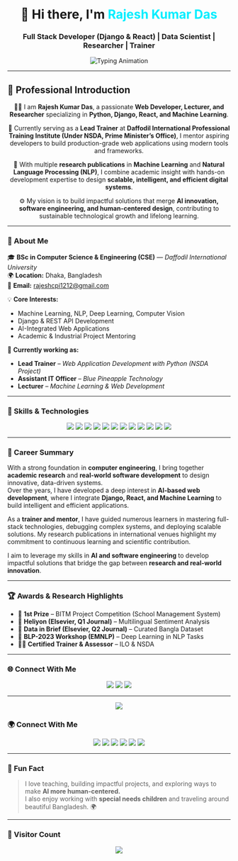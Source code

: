 <!-- Rajesh Kumar Das - Animated GitHub Profile -->

<h1 align="center">
  👋 Hi there, I'm <span style="color:#0ef;">Rajesh Kumar Das</span>
</h1>
<h3 align="center">Full Stack Developer (Django & React) | Data Scientist | Researcher | Trainer</h3>

<p align="center">
  <img src="https://readme-typing-svg.herokuapp.com?font=Fira+Code&duration=2500&pause=500&color=0ef&center=true&vCenter=true&width=700&lines=Full+Stack+Developer+%28Django+%26+React%29;Machine+Learning+%7C+Deep+Learning;Data+Science+%7C+NLP+%7C+Computer+Vision;Trainer+%7C+Researcher+%7C+Mentor;Building+Intelligent+and+Scalable+Web+Solutions" alt="Typing Animation" />
</p>

---

## 🌟 Professional Introduction  

<div align="center">

🧑‍💻 I am **Rajesh Kumar Das**, a passionate **Web Developer, Lecturer, and Researcher** specializing in **Python, Django, React, and Machine Learning**.  

💼 Currently serving as a **Lead Trainer** at **Daffodil International Professional Training Institute (Under NSDA, Prime Minister’s Office)**, I mentor aspiring developers to build production-grade web applications using modern tools and frameworks.  

🔬 With multiple **research publications** in **Machine Learning** and **Natural Language Processing (NLP)**, I combine academic insight with hands-on development expertise to design **scalable, intelligent, and efficient digital systems**.  

⚙️ My vision is to build impactful solutions that merge **AI innovation, software engineering, and human-centered design**, contributing to sustainable technological growth and lifelong learning.  

</div>

---

### 🧠 About Me

🎓 **BSc in Computer Science & Engineering (CSE)** — *Daffodil International University*  
🌍 **Location:** Dhaka, Bangladesh  
📧 **Email:** [rajeshcpi1212@gmail.com](mailto:rajeshcpi1212@gmail.com)  

💡 **Core Interests:**  
- Machine Learning, NLP, Deep Learning, Computer Vision  
- Django & REST API Development  
- AI-Integrated Web Applications  
- Academic & Industrial Project Mentoring  

🌱 **Currently working as:**  
- **Lead Trainer** – *Web Application Development with Python (NSDA Project)*  
- **Assistant IT Officer** – *Blue Pineapple Technology*  
- **Lecturer** – *Machine Learning & Web Development*

---

### 🚀 Skills & Technologies

<p align="center">
  <img src="https://img.shields.io/badge/Python-3776AB?style=for-the-badge&logo=python&logoColor=white" />
  <img src="https://img.shields.io/badge/Django-092E20?style=for-the-badge&logo=django&logoColor=white" />
  <img src="https://img.shields.io/badge/DRF-ff9900?style=for-the-badge&logo=django&logoColor=white" />
  <img src="https://img.shields.io/badge/React-61DAFB?style=for-the-badge&logo=react&logoColor=black" />
  <img src="https://img.shields.io/badge/PostgreSQL-316192?style=for-the-badge&logo=postgresql&logoColor=white" />
  <img src="https://img.shields.io/badge/MySQL-4479A1?style=for-the-badge&logo=mysql&logoColor=white" />
  <img src="https://img.shields.io/badge/Bootstrap-7952B3?style=for-the-badge&logo=bootstrap&logoColor=white" />
  <img src="https://img.shields.io/badge/HTML5-E34F26?style=for-the-badge&logo=html5&logoColor=white" />
  <img src="https://img.shields.io/badge/CSS3-1572B6?style=for-the-badge&logo=css3&logoColor=white" />
  <img src="https://img.shields.io/badge/JavaScript-F7DF1E?style=for-the-badge&logo=javascript&logoColor=black" />
  <img src="https://img.shields.io/badge/Docker-2496ED?style=for-the-badge&logo=docker&logoColor=white" />
  <img src="https://img.shields.io/badge/Git-F05032?style=for-the-badge&logo=git&logoColor=white" />
</p>

---

### 🎯 Career Summary

With a strong foundation in **computer engineering**, I bring together **academic research** and **real-world software development** to design innovative, data-driven systems.  
Over the years, I have developed a deep interest in **AI-based web development**, where I integrate **Django, React, and Machine Learning** to build intelligent and efficient applications.  

As a **trainer and mentor**, I have guided numerous learners in mastering full-stack technologies, debugging complex systems, and deploying scalable solutions. My research publications in international venues highlight my commitment to continuous learning and scientific contribution.  

I aim to leverage my skills in **AI and software engineering** to develop impactful solutions that bridge the gap between **research and real-world innovation**.  

---

### 🏆 Awards & Research Highlights

- 🥇 **1st Prize** – BITM Project Competition (School Management System)  
- 🧠 **Heliyon (Elsevier, Q1 Journal)** – Multilingual Sentiment Analysis  
- 📘 **Data in Brief (Elsevier, Q2 Journal)** – Curated Bangla Dataset  
- 🧩 **BLP-2023 Workshop (EMNLP)** – Deep Learning in NLP Tasks  
- 🧑‍🏫 **Certified Trainer & Assessor** – ILO & NSDA  

---

### 🌐 Connect With Me

<p align="center">
  <a href="https://github.com/rajeshdiu"><img src="https://img.shields.io/badge/GitHub-181717?style=for-the-badge&logo=github&logoColor=white" /></a>
  <a href="https://www.linkedin.com/in/rajeshitor/"><img src="https://img.shields.io/badge/LinkedIn-0A66C2?style=for-the-badge&logo=linkedin&logoColor=white" /></a>
  <a href="https://www.youtube.com/c/CreativeCodersbd"><img src="https://img.shields.io/badge/YouTube-FF0000?style=for-the-badge&logo=youtube&logoColor=white" /></a>
</p>

---

<p align="center">
  <img src="https://komarev.com/ghpvc/?username=rajeshdiu&color=blueviolet&style=for-the-badge" />
</p>


### 🌍 Connect With Me

<p align="center">
  <a href="https://github.com/rajeshdiu"><img src="https://img.shields.io/badge/GitHub-181717?style=for-the-badge&logo=github&logoColor=white" /></a>
  <a href="https://www.linkedin.com/in/rajeshitor/"><img src="https://img.shields.io/badge/LinkedIn-0A66C2?style=for-the-badge&logo=linkedin&logoColor=white" /></a>
  <a href="https://www.facebook.com/rajeshdasitor/"><img src="https://img.shields.io/badge/Facebook-1877F2?style=for-the-badge&logo=facebook&logoColor=white" /></a>
  <a href="https://www.instagram.com/rajeshitor1212/"><img src="https://img.shields.io/badge/Instagram-E4405F?style=for-the-badge&logo=instagram&logoColor=white" /></a>
  <a href="https://twitter.com/rajeshitor"><img src="https://img.shields.io/badge/Twitter-1DA1F2?style=for-the-badge&logo=twitter&logoColor=white" /></a>
  <a href="https://www.youtube.com/c/CreativeCodersbd"><img src="https://img.shields.io/badge/YouTube-FF0000?style=for-the-badge&logo=youtube&logoColor=white" /></a>
</p>

---

### 💬 Fun Fact

> I love teaching, building impactful projects, and exploring ways to make **AI more human-centered.**  
> I also enjoy working with **special needs children** and traveling around beautiful Bangladesh. 🌍

---

### 📌 Visitor Count

<p align="center">
  <img src="https://komarev.com/ghpvc/?username=rajeshdiu&color=blueviolet&style=for-the-badge" />
</p>
